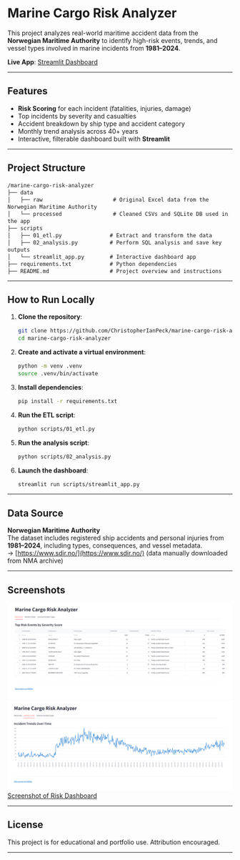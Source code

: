 # Marine Cargo Risk Analyzer

This project analyzes real-world maritime accident data from the **Norwegian Maritime Authority** to identify high-risk events, trends, and vessel types involved in marine incidents from **1981–2024**.

**Live App**: [Streamlit Dashboard](https://marine-cargo-risk-analyzer.streamlit.app)

---

## Features

- **Risk Scoring** for each incident (fatalities, injuries, damage)
- Top incidents by severity and casualties
- Accident breakdown by ship type and accident category
- Monthly trend analysis across 40+ years
- Interactive, filterable dashboard built with **Streamlit**

---

## Project Structure

```text
/marine-cargo-risk-analyzer
├── data
│   ├── raw                      # Original Excel data from the Norwegian Maritime Authority
│   └── processed                # Cleaned CSVs and SQLite DB used in the app
├── scripts
│   ├── 01_etl.py               # Extract and transform the data
│   ├── 02_analysis.py          # Perform SQL analysis and save key outputs
│   └── streamlit_app.py        # Interactive dashboard app
├── requirements.txt            # Python dependencies
├── README.md                   # Project overview and instructions
```
---

## How to Run Locally

1. **Clone the repository**:
    ```bash
    git clone https://github.com/ChristopherIanPeck/marine-cargo-risk-analyzer.git
    cd marine-cargo-risk-analyzer
    ```

2. **Create and activate a virtual environment**:
    ```bash
    python -m venv .venv
    source .venv/bin/activate
    ```

3. **Install dependencies**:
    ```bash
    pip install -r requirements.txt
    ```

4. **Run the ETL script**:
    ```bash
    python scripts/01_etl.py
    ```

5. **Run the analysis script**:
    ```bash
    python scripts/02_analysis.py
    ```

6. **Launch the dashboard**:
    ```bash
    streamlit run scripts/streamlit_app.py
    ```
---

## Data Source

**Norwegian Maritime Authority**  
The dataset includes registered ship accidents and personal injuries from **1981–2024**, including types, consequences, and vessel metadata.  
→ [https://www.sdir.no/](https://www.sdir.no/) (data manually downloaded from NMA archive)

---

##  Screenshots

![Screenshot of Risk Dashboard](images/risk_events.png)
![Screenshot of Risk Dashboard](images/monthly_trends.png)
[Screenshot of Risk Dashboard](images/common_accident_types.png)

---

## License

This project is for educational and portfolio use. Attribution encouraged.

---
